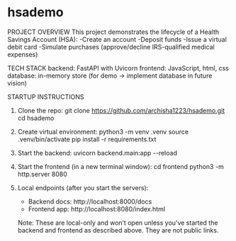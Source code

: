 # hsademo

PROJECT OVERVIEW
This project demonstrates the lifecycle of a Health Savings Account (HSA):
-Create an account
-Deposit funds
-Issue a virtual debit card
-Simulate purchases (approve/decline IRS-qualified medical expenses)

TECH STACK
backend: FastAPI with Uvicorn
frontend: JavaScript, html, css
database: in-memory store (for demo -> implement database in future vision)

STARTUP INSTRUCTIONS
1) Clone the repo:
   git clone https://github.com/archisha1223/hsademo.git
   cd hsademo
2) Create virtual environment:
   python3 -m venv .venv
   source .venv/bin/activate
   pip install -r requirements.txt
3) Start the backend:
   uvicorn backend.main:app --reload
5) Start the frontend (in a new terminal window):
   cd frontend
   python3 -m http.server 8080
6) Local endpoints (after you start the servers):
   - Backend docs:  http://localhost:8000/docs
   - Frontend app:  http://localhost:8080/index.html

    Note: These are local-only and won’t open unless you’ve started the backend and frontend as described 
    above. They are not public links.
